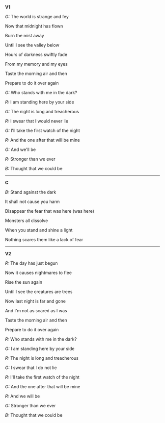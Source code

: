 **V1**

*G:* The world is strange and fey

Now that midnight has flown

Burn the mist away

Until I see the valley below

Hours of darkness swiftly fade

From my memory and my eyes

Taste the morning air and then

Prepare to do it over again

*G:* Who stands with me in the dark?

*R:* I am standing here by your side

*G:* The night is long and treacherous

*R:* I swear that I would never lie

*G:* I'll take the first watch of the night

*R:* And the one after that will be mine

*G:* And we'll be

*R:* Stronger than we ever

*B:* Thought that we could be

*****

**C**

*B:* Stand against the dark

It shall not cause you harm

Disappear the fear that was here (was here)

Monsters all dissolve

When you stand and shine a light

Nothing scares them like a lack of fear

*****

**V2**

*R:* The day has just begun

Now it causes nightmares to flee

Rise the sun again

Until I see the creatures are trees

Now last night is far and gone

And I'm not as scared as I was

Taste the morning air and then

Prepare to do it over again

*R:* Who stands with me in the dark?

*G:* I am standing here by your side

*R:* The night is long and treacherous

*G:* I swear that I do not lie

*R:* I'll take the first watch of the night

*G:* And the one after that will be mine

*R:* And we will be

*G:* Stronger than we ever

*B:* Thought that we could be
